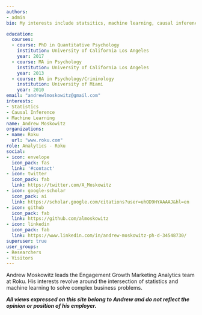 ```yaml
---
authors:
- admin
bio: My interests include statsitics, machine learning, causal inference, and progamming. Occassionally, I like to try to build things that are useful or interesting.

education:
  courses:
  - course: PhD in Quantitative Psychology
    institution: University of California Los Angeles
    year: 2017
  - course: MA in Psychology
    institution: University of California Los Angeles
    year: 2013
  - course: BA in Psychology/Criminology
    institution: University of Miami
    year: 2010
email: "andrewlmoskowitz@gmail.com"
interests:
- Statistics
- Causal Inference
- Machine Learning
name: Andrew Moskowitz
organizations:
- name: Roku
  url: "www.roku.com"
role: Analytics - Roku
social:
- icon: envelope
  icon_pack: fas
  link: '#contact'
- icon: twitter
  icon_pack: fab
  link: https://twitter.com/A_Moskowitz
- icon: google-scholar
  icon_pack: ai
  link: https://scholar.google.com/citations?user=uhOD9HYAAAAJ&hl=en
- icon: github
  icon_pack: fab
  link: https://github.com/almoskowitz
- icon: linkedin
  icon_pack: fab
  link: https://www.linkedin.com/in/andrew-moskowitz-ph-d-34548730/
superuser: true
user_groups:
- Researchers
- Visitors
---
```


Andrew Moskowitz leads the Engagement Growth Marketing Analytics team at Roku. His interests revolve around the intersection of statistics and machine learning to solve complex business problems.  
 
 
 **_All views expressed on this site belong to Andrew and do not reflect the opinion or position of his employer._**
